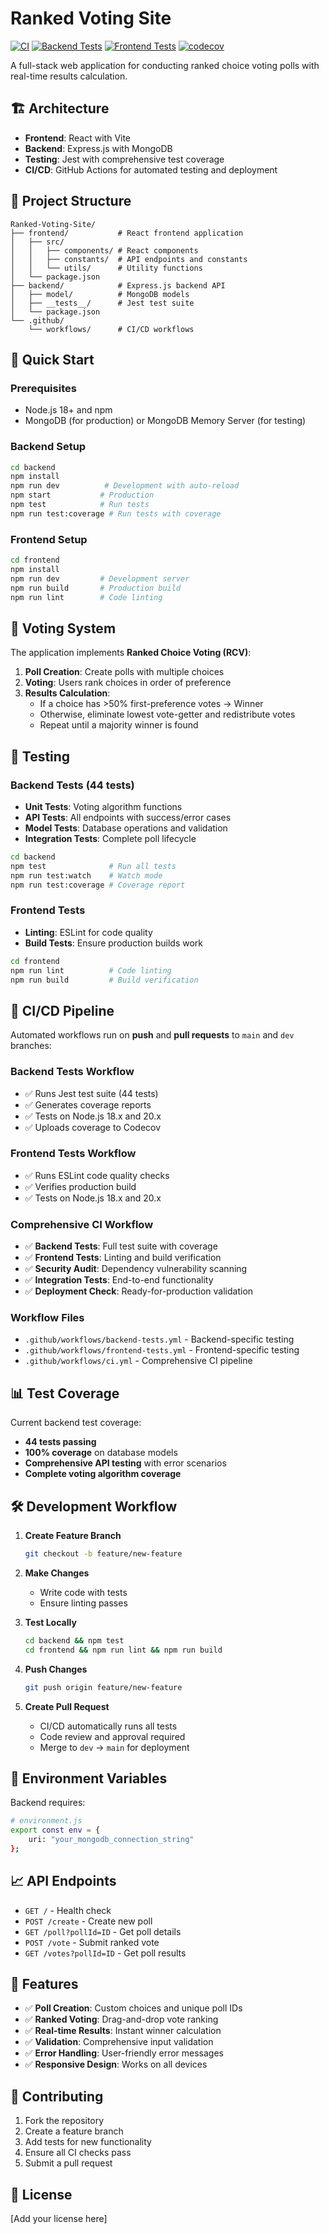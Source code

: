 # Ranked Voting Site

[![CI](https://github.com/USERNAME/Ranked-Voting-Site/workflows/Continuous%20Integration/badge.svg)](https://github.com/USERNAME/Ranked-Voting-Site/actions/workflows/ci.yml)
[![Backend Tests](https://github.com/USERNAME/Ranked-Voting-Site/workflows/Backend%20Tests/badge.svg)](https://github.com/USERNAME/Ranked-Voting-Site/actions/workflows/backend-tests.yml)
[![Frontend Tests](https://github.com/USERNAME/Ranked-Voting-Site/workflows/Frontend%20Tests/badge.svg)](https://github.com/USERNAME/Ranked-Voting-Site/actions/workflows/frontend-tests.yml)
[![codecov](https://codecov.io/gh/USERNAME/Ranked-Voting-Site/branch/main/graph/badge.svg)](https://codecov.io/gh/USERNAME/Ranked-Voting-Site)

A full-stack web application for conducting ranked choice voting polls with real-time results calculation.

## 🏗️ Architecture

- **Frontend**: React with Vite
- **Backend**: Express.js with MongoDB
- **Testing**: Jest with comprehensive test coverage
- **CI/CD**: GitHub Actions for automated testing and deployment

## 📁 Project Structure

```
Ranked-Voting-Site/
├── frontend/           # React frontend application
│   ├── src/
│   │   ├── components/ # React components
│   │   ├── constants/  # API endpoints and constants
│   │   └── utils/      # Utility functions
│   └── package.json
├── backend/            # Express.js backend API
│   ├── model/          # MongoDB models
│   ├── __tests__/      # Jest test suite
│   └── package.json
└── .github/
    └── workflows/      # CI/CD workflows
```

## 🚀 Quick Start

### Prerequisites
- Node.js 18+ and npm
- MongoDB (for production) or MongoDB Memory Server (for testing)

### Backend Setup
```bash
cd backend
npm install
npm run dev          # Development with auto-reload
npm start           # Production
npm test            # Run tests
npm run test:coverage # Run tests with coverage
```

### Frontend Setup
```bash
cd frontend
npm install
npm run dev         # Development server
npm run build       # Production build
npm run lint        # Code linting
```

## 🔄 Voting System

The application implements **Ranked Choice Voting (RCV)**:

1. **Poll Creation**: Create polls with multiple choices
2. **Voting**: Users rank choices in order of preference
3. **Results Calculation**: 
   - If a choice has >50% first-preference votes → Winner
   - Otherwise, eliminate lowest vote-getter and redistribute votes
   - Repeat until a majority winner is found

## 🧪 Testing

### Backend Tests (44 tests)
- **Unit Tests**: Voting algorithm functions
- **API Tests**: All endpoints with success/error cases
- **Model Tests**: Database operations and validation
- **Integration Tests**: Complete poll lifecycle

```bash
cd backend
npm test              # Run all tests
npm run test:watch    # Watch mode
npm run test:coverage # Coverage report
```

### Frontend Tests
- **Linting**: ESLint for code quality
- **Build Tests**: Ensure production builds work

```bash
cd frontend
npm run lint          # Code linting
npm run build         # Build verification
```

## 🔧 CI/CD Pipeline

Automated workflows run on **push** and **pull requests** to `main` and `dev` branches:

### Backend Tests Workflow
- ✅ Runs Jest test suite (44 tests)
- ✅ Generates coverage reports
- ✅ Tests on Node.js 18.x and 20.x
- ✅ Uploads coverage to Codecov

### Frontend Tests Workflow  
- ✅ Runs ESLint code quality checks
- ✅ Verifies production build
- ✅ Tests on Node.js 18.x and 20.x

### Comprehensive CI Workflow
- ✅ **Backend Tests**: Full test suite with coverage
- ✅ **Frontend Tests**: Linting and build verification
- ✅ **Security Audit**: Dependency vulnerability scanning
- ✅ **Integration Tests**: End-to-end functionality
- ✅ **Deployment Check**: Ready-for-production validation

### Workflow Files
- `.github/workflows/backend-tests.yml` - Backend-specific testing
- `.github/workflows/frontend-tests.yml` - Frontend-specific testing  
- `.github/workflows/ci.yml` - Comprehensive CI pipeline

## 📊 Test Coverage

Current backend test coverage:
- **44 tests passing**
- **100% coverage** on database models
- **Comprehensive API testing** with error scenarios
- **Complete voting algorithm coverage**

## 🛠️ Development Workflow

1. **Create Feature Branch**
   ```bash
   git checkout -b feature/new-feature
   ```

2. **Make Changes** 
   - Write code with tests
   - Ensure linting passes

3. **Test Locally**
   ```bash
   cd backend && npm test
   cd frontend && npm run lint && npm run build
   ```

4. **Push Changes**
   ```bash
   git push origin feature/new-feature
   ```

5. **Create Pull Request**
   - CI/CD automatically runs all tests
   - Code review and approval required
   - Merge to `dev` → `main` for deployment

## 🔐 Environment Variables

Backend requires:
```bash
# environment.js
export const env = {
    uri: "your_mongodb_connection_string"
};
```

## 📈 API Endpoints

- `GET /` - Health check
- `POST /create` - Create new poll
- `GET /poll?pollId=ID` - Get poll details
- `POST /vote` - Submit ranked vote
- `GET /votes?pollId=ID` - Get poll results

## 🎯 Features

- ✅ **Poll Creation**: Custom choices and unique poll IDs
- ✅ **Ranked Voting**: Drag-and-drop vote ranking
- ✅ **Real-time Results**: Instant winner calculation
- ✅ **Validation**: Comprehensive input validation
- ✅ **Error Handling**: User-friendly error messages
- ✅ **Responsive Design**: Works on all devices

## 📝 Contributing

1. Fork the repository
2. Create a feature branch
3. Add tests for new functionality
4. Ensure all CI checks pass
5. Submit a pull request

## 📄 License

[Add your license here]
